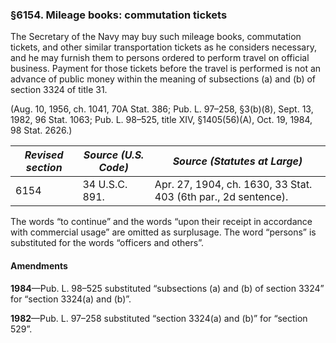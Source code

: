 ### §6154. Mileage books: commutation tickets ###

The Secretary of the Navy may buy such mileage books, commutation tickets, and other similar transportation tickets as he considers necessary, and he may furnish them to persons ordered to perform travel on official business. Payment for those tickets before the travel is performed is not an advance of public money within the meaning of subsections (a) and (b) of section 3324 of title 31.

(Aug. 10, 1956, ch. 1041, 70A Stat. 386; Pub. L. 97–258, §3(b)(8), Sept. 13, 1982, 96 Stat. 1063; Pub. L. 98–525, title XIV, §1405(56)(A), Oct. 19, 1984, 98 Stat. 2626.)

|*Revised section*|*Source (U.S. Code)*|                 *Source (Statutes at Large)*                 |
|-----------------|--------------------|--------------------------------------------------------------|
|      6154       |   34 U.S.C. 891.   |Apr. 27, 1904, ch. 1630, 33 Stat. 403 (6th par., 2d sentence).|

The words “to continue” and the words “upon their receipt in accordance with commercial usage” are omitted as surplusage. The word “persons” is substituted for the words “officers and others”.

#### Amendments ####

**1984**—Pub. L. 98–525 substituted “subsections (a) and (b) of section 3324” for “section 3324(a) and (b)”.

**1982**—Pub. L. 97–258 substituted “section 3324(a) and (b)” for “section 529”.